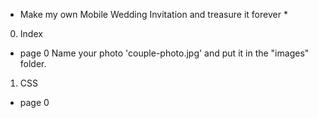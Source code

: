 * Make my own Mobile Wedding Invitation and treasure it forever *


0. Index

- page 0
    Name your photo 'couple-photo.jpg' and put it in the "images" folder.


1. CSS

- page 0